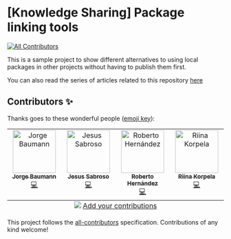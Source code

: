# [Knowledge Sharing] Package linking tools
<!-- ALL-CONTRIBUTORS-BADGE:START - Do not remove or modify this section -->
[![All Contributors](https://img.shields.io/badge/all_contributors-4-orange.svg?style=flat-square)](#contributors-)
<!-- ALL-CONTRIBUTORS-BADGE:END -->

This is a sample project to show different alternatives to using local packages in other projects without having to publish them first.

You can also read the series of articles related to this repository [here](https://dev.to/one-beyond/different-approaches-to-testing-your-own-packages-1kdg)

## Contributors ✨

Thanks goes to these wonderful people ([emoji key](https://allcontributors.org/docs/en/emoji-key)):

<!-- ALL-CONTRIBUTORS-LIST:START - Do not remove or modify this section -->
<!-- prettier-ignore-start -->
<!-- markdownlint-disable -->
<table>
  <tbody>
    <tr>
      <td align="center" valign="top" width="14.28%"><a href="https://baumannzone.dev/"><img src="https://avatars.githubusercontent.com/u/5422102?v=4?s=100" width="100px;" alt="Jorge Baumann"/><br /><sub><b>Jorge Baumann</b></sub></a><br /><a href="https://github.com/guidesmiths/ks-linking-packages-locally/commits?author=baumannzone" title="Code">💻</a></td>
      <td align="center" valign="top" width="14.28%"><a href="https://github.com/Xexuline"><img src="https://avatars.githubusercontent.com/u/18353937?v=4?s=100" width="100px;" alt="Jesus Sabroso"/><br /><sub><b>Jesus Sabroso</b></sub></a><br /><a href="https://github.com/guidesmiths/ks-linking-packages-locally/commits?author=Xexuline" title="Code">💻</a></td>
      <td align="center" valign="top" width="14.28%"><a href="https://github.com/robertoHeCi"><img src="https://avatars.githubusercontent.com/u/58053533?v=4?s=100" width="100px;" alt="Roberto Hernández"/><br /><sub><b>Roberto Hernández</b></sub></a><br /><a href="https://github.com/guidesmiths/ks-linking-packages-locally/commits?author=robertoHeCi" title="Code">💻</a></td>
      <td align="center" valign="top" width="14.28%"><a href="https://github.com/riimako"><img src="https://avatars.githubusercontent.com/u/43384987?v=4?s=100" width="100px;" alt="Riina Korpela"/><br /><sub><b>Riina Korpela</b></sub></a><br /><a href="https://github.com/guidesmiths/ks-linking-packages-locally/commits?author=riimako" title="Code">💻</a></td>
    </tr>
  </tbody>
  <tfoot>
    <tr>
      <td align="center" size="13px" colspan="7">
        <img src="https://raw.githubusercontent.com/all-contributors/all-contributors-cli/1b8533af435da9854653492b1327a23a4dbd0a10/assets/logo-small.svg">
          <a href="https://all-contributors.js.org/docs/en/bot/usage">Add your contributions</a>
        </img>
      </td>
    </tr>
  </tfoot>
</table>

<!-- markdownlint-restore -->
<!-- prettier-ignore-end -->

<!-- ALL-CONTRIBUTORS-LIST:END -->

This project follows the [all-contributors](https://github.com/all-contributors/all-contributors) specification. Contributions of any kind welcome!